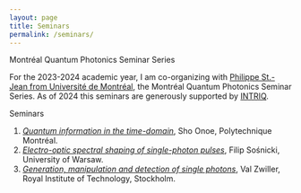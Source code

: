 ```yaml
---
layout: page
title: Seminars 
permalink: /seminars/
---
```


Montréal Quantum Photonics Seminar Series  

For the 2023-2024 academic year, I am co-organizing with [Philippe St.-Jean from Université de Montréal](https://psjlab.ca/), the Montréal Quantum Photonics Seminar Series. As of 2024 this seminars are generously supported by [INTRIQ](https://www.intriq.org/).

Seminars

1. [*Quantum information in the time-domain*](seminars/00.md),  Sho Onoe, Polytechnique Montréal.
2. [*Electro-optic spectral shaping of single-photon pulses*](seminars/01.md), Filip Sośnicki, University of Warsaw.
3. [*Generation, manipulation and detection of single photons*](seminars/02.md), Val Zwiller, Royal Institute of Technology, Stockholm.


